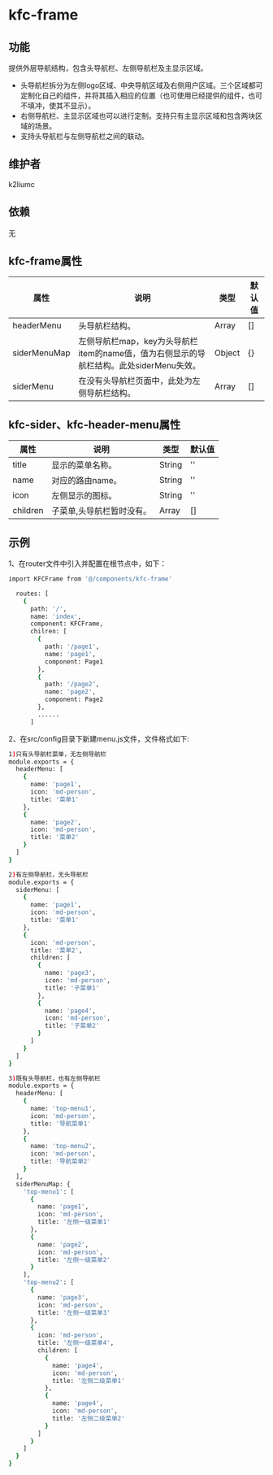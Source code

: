 # kfc-frame

## 功能
提供外层导航结构，包含头导航栏、左侧导航栏及主显示区域。

- 头导航栏拆分为左侧logo区域、中央导航区域及右侧用户区域。三个区域都可定制化自己的组件，并将其插入相应的位置（也可使用已经提供的组件，也可不填冲，使其不显示）。
- 右侧导航栏、主显示区域也可以进行定制。支持只有主显示区域和包含两块区域的场景。
- 支持头导航栏与左侧导航栏之间的联动。

## 维护者
k2liumc

## 依赖
无

## kfc-frame属性
| 属性                    | 说明                           | 类型                 | 默认值        |
| ----------------------- | ------------------------------ | -------------------- | ------------- |
| headerMenu|头导航栏结构。| Array|[]|
| siderMenuMap|左侧导航栏map，key为头导航栏item的name值，值为右侧显示的导航栏结构。此处siderMenu失效。| Object |{}|
| siderMenu|在没有头导航栏页面中，此处为左侧导航栏结构。|Array|[]|

## kfc-sider、kfc-header-menu属性
| 属性        | 说明     | 类型   | 默认值 |
| ----------- | -------- | ------ | ------ |
|title|显示的菜单名称。|String|''|
|name|对应的路由name。|String|''|
|icon|左侧显示的图标。|String|''|
|children|子菜单,头导航栏暂时没有。|Array|[]

## 示例
1、在router文件中引入并配置在根节点中，如下：
```bash
import KFCFrame from '@/components/kfc-frame'

  routes: [
    {
      path: '/',
      name: 'index',
      component: KFCFrame,
      chilren: [
        {
          path: '/page1',
          name: 'page1',
          component: Page1
        },
        {
          path: '/page2',
          name: 'page2',
          component: Page2
        },
        ......
      ]
```
2、在src/config目录下新建menu.js文件，文件格式如下:
```bash
1)只有头导航栏菜单，无左侧导航栏
module.exports = {
  headerMenu: [
    {
      name: 'page1',
      icon: 'md-person',
      title: '菜单1'
    },
    {
      name: 'page2',
      icon: 'md-person',
      title: '菜单2'
    }
  ]
}
```
```bash
2)有左侧导航栏，无头导航栏
module.exports = {
  siderMenu: [
    {
      name: 'page1',
      icon: 'md-person',
      title: '菜单1'
    },
    {
      icon: 'md-person',
      title: '菜单2',
      children: [
        {
          name: 'page3',
          icon: 'md-person',
          title: '子菜单1'
        },
        {
          name: 'page4',
          icon: 'md-person',
          title: '子菜单2'
        }
      ]
    }
  ]
}
```
```bash
3)既有头导航栏，也有左侧导航栏
module.exports = {
  headerMenu: [
    {
      name: 'top-menu1',
      icon: 'md-person',
      title: '导航菜单1'
    },
    {
      name: 'top-menu2',
      icon: 'md-person',
      title: '导航菜单2'
    }
  ],
  siderMenuMap: {
    'top-menu1': [
      {
        name: 'page1',
        icon: 'md-person',
        title: '左侧一级菜单1'
      },
      {
        name: 'page2',
        icon: 'md-person',
        title: '左侧一级菜单2'
      }
    ],
    'top-menu2': [
      {
        name: 'page3',
        icon: 'md-person',
        title: '左侧一级菜单3'
      },
      {
        icon: 'md-person',
        title: '左侧一级菜单4',
        children: [
          {
            name: 'page4',
            icon: 'md-person',
            title: '左侧二级菜单1'
          },
          {
            name: 'page4',
            icon: 'md-person',
            title: '左侧二级菜单2'
          }
        ]
      }
    ]
  }
}
```
